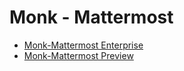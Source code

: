 # Monk - Mattermost

* [Monk-Mattermost Enterprise](https://github.com/monk-io/monk-mattermost/tree/main/mattermost-enterprise)
* [Monk-Mattermost Preview](https://github.com/monk-io/monk-mattermost/tree/main/mattermost-preview)
